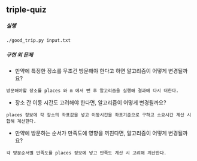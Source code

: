 ## triple-quiz

##### 실행
```bash
./good_trip.py input.txt
```

##### 구현 외 문제
- 만약에 특정한 장소를 무조건 방문해야 한다고 하면 알고리즘이 어떻게 변경될까요?
```
방문해야할 장소를 places 와 m 에서 뺀 후 알고리즘을 실행해 결과에 다시 더한다.
```

- 장소 간 이동 시간도 고려해야 한다면, 알고리즘이 어떻게 변경될까요?
```
places 정보에 각 장소의 좌표값을 넣고 이동시간을 좌표기준으로 구하고 소요시간 계산 시 합해 계산한다.
```

- 만약에 방문하는 순서가 만족도에 영향을 끼친다면, 알고리즘이 어떻게 변경될까요?
```
각 방문순서별 만족도를 places 정보에 넣고 만족도 계산 시 고려해 계산한다. 
```

